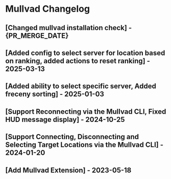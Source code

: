 # Mullvad Changelog

## [Changed mullvad installation check] - {PR_MERGE_DATE}

## [Added config to select server for location based on ranking, added actions to reset ranking] - 2025-03-13

## [Added ability to select specific server, Added freceny sorting] - 2025-01-03

## [Support Reconnecting via the Mullvad CLI, Fixed HUD message display] - 2024-10-25

## [Support Connecting, Disconnecting and Selecting Target Locations via the Mullvad CLI] - 2024-01-20

## [Add Mullvad Extension] - 2023-05-18
